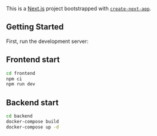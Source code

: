 This is a [Next.js](https://nextjs.org/) project bootstrapped with [`create-next-app`](https://github.com/vercel/next.js/tree/canary/packages/create-next-app).

## Getting Started

First, run the development server:

## Frontend start

```bash
cd frontend
npm ci
npm run dev
```

## Backend start

```bash
cd backend
docker-compose build
docker-compose up -d
```

